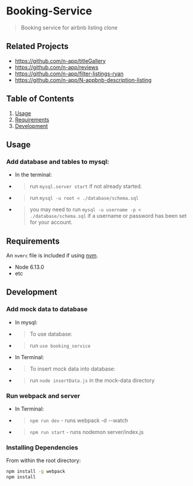 # Booking-Service

> Booking service for airbnb listing clone

## Related Projects

  - https://github.com/n-app/titleGallery
  - https://github.com/n-app/reviews
  - https://github.com/n-app/filter-listings-ryan
  - https://github.com/n-app/N-appbnb-description-listing

## Table of Contents

1. [Usage](#Usage)
1. [Requirements](#requirements)
1. [Development](#development)

## Usage
### Add database and tables to mysql:
* In the terminal:
* > run `mysql.server start` if not already started.
* > run `mysql -u root < ./database/schema.sql`
* > you may need to run `mysql -u username -p < ./database/schema.sql` if a username or password has been set for your account.

## Requirements

An `nvmrc` file is included if using [nvm](https://github.com/creationix/nvm).

- Node 6.13.0
- etc

## Development
### Add mock data to database
* In mysql:
* > To use database:
* > run `use booking_service`
* In Terminal:
* > To insert mock data into database:
* > run `node insertData.js` in the mock-data directory
### Run webpack and server
* In Terminal:
* > `npm run dev` - runs webpack -d --watch
* > `npm run start` - runs nodemon server/index.js

### Installing Dependencies

From within the root directory:

```sh
npm install -g webpack
npm install
```
